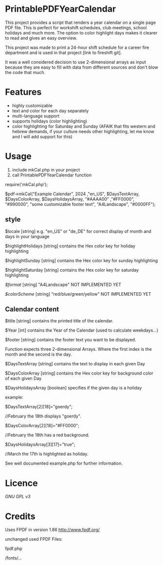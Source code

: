 # PrintablePDFYearCalendar

This project provides a script that renders a year calendar on a single page PDF file. This is perfect for workshift schedules, club meetings, school holidays and much more.
The option to color highlight days makes it clearer to read and gives an easy overview.

This project was made to print a 24-hour shift schedule for a career fire department and is used in that project [link to fireshift git].

It was a well considered decision to use 2-dimensional arrays as input because they are easy to fill with data from different sources and don't blow the code that much.

# Features

* highly customizable
* text and color for each day separately
* multi-language support
* supports holidays (color highlighting)
* color highlighting for Saturday and Sunday (AFAIK that fits western and hebrew demands, if your culture needs other highlighting, let me know and I will add support for this)

# Usage

1. include mkCal.php in your project
2. call PrintablePDFYearCalendar function
 
require('mkCal.php');

$pdf->mkCal("Example Calendar", 2024 ,"en_US", $DaysTextArray, $DaysColorArray, $DaysHolidaysArray, "#AAAA00" ,"#FF0000", "#990000", "some customizable footer text", "A4Landscape", "#0000FF");



## style

$locale [string] e.g. "en_US" or "de_DE" for correct display of month and days in your language

$highlightHolidays [string] contains the Hex color key for holiday highlighting

$highlightSunday [string] contains the Hex color key for sunday highlighting

$highlightSaturday [string] contains the Hex color key for saturday highlighting

*$format* [string] "A4Landscape" NOT IMPLEMENTED YET

*$colorScheme* [string] "red/blue/green/yellow" NOT IMPLEMENTED YET



## Calendar content

$title [string] contains the printed title of the calendar.

$Year [int] contains the Year of the Calendar (used to calculate weekdays...)

$footer [string] contains the footer text you want to be displayed.

Function expects three 2-dimensional Arrays. Where the first index is the month and the second is the day.

$DaysTextArray [string] contains the text to display in each given Day

$DaysColorArray [string] contains the Hex color key for background color of each given Day

$DaysHolidaysArray [boolean] specifies if the given day is a holiday


example: 

$DaysTextArray[2][18]="goerdy";

//February the 18th displays "goerdy".


$DaysColorArray[2][18]="#FF0000";

//February the 18th has a red background.


$DaysHolidaysArray[3][17]="true";

//March the 17th is highlighted as holiday.


See well documented example.php for further information.

# Licence

*GNU GPL v3*

# Credits

Uses FPDF in version 1.86 http://www.fpdf.org/

unchanged used FPDF Files:

fpdf.php

/fonts/...
